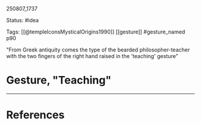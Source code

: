 
250807_1737

Status: #idea

Tags: [[@templeIconsMysticalOrigins1990]] [[gesture]] #gesture_named
p90

"From Greek antiquity comes the type of the bearded philosopher-teacher with the two fingers of the right hand raised in the 'teaching' gesture"
# Gesture, "Teaching"



---
# References